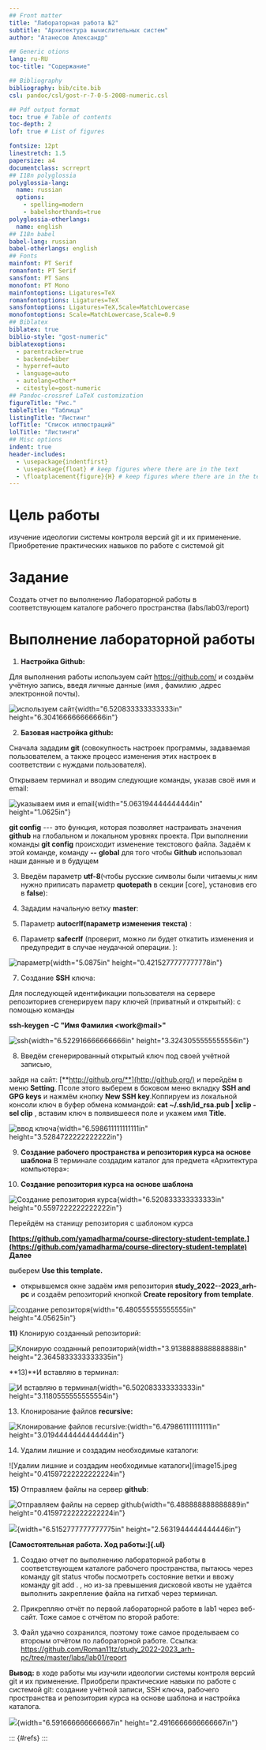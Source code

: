 ```yaml
---
## Front matter
title: "Лабораторная работа №2"
subtitle: "Архитектура вычислительных систем"
author: "Атанесов Александр"

## Generic otions
lang: ru-RU
toc-title: "Содержание"

## Bibliography
bibliography: bib/cite.bib
csl: pandoc/csl/gost-r-7-0-5-2008-numeric.csl

## Pdf output format
toc: true # Table of contents
toc-depth: 2
lof: true # List of figures

fontsize: 12pt
linestretch: 1.5
papersize: a4
documentclass: scrreprt
## I18n polyglossia
polyglossia-lang:
  name: russian
  options:
	- spelling=modern
	- babelshorthands=true
polyglossia-otherlangs:
  name: english
## I18n babel
babel-lang: russian
babel-otherlangs: english
## Fonts
mainfont: PT Serif
romanfont: PT Serif
sansfont: PT Sans
monofont: PT Mono
mainfontoptions: Ligatures=TeX
romanfontoptions: Ligatures=TeX
sansfontoptions: Ligatures=TeX,Scale=MatchLowercase
monofontoptions: Scale=MatchLowercase,Scale=0.9
## Biblatex
biblatex: true
biblio-style: "gost-numeric"
biblatexoptions:
  - parentracker=true
  - backend=biber
  - hyperref=auto
  - language=auto
  - autolang=other*
  - citestyle=gost-numeric
## Pandoc-crossref LaTeX customization
figureTitle: "Рис."
tableTitle: "Таблица"
listingTitle: "Листинг"
lofTitle: "Список иллюстраций"
lolTitle: "Листинги"
## Misc options
indent: true
header-includes:
  - \usepackage{indentfirst}
  - \usepackage{float} # keep figures where there are in the text
  - \floatplacement{figure}{H} # keep figures where there are in the text
---
```


# Цель работы
изучение идеологии системы контроля версий git и
их применение.
Приобретение практических навыков по работе с системой git

# Задание

Создать отчет по выполнению Лабораторной работы в соответствующем каталоге рабочего пространства (labs/lab03/report) 


# Выполнение лабораторной работы

1)  **Настройка Github:**

Для выполнения работы используем сайт <https://github.com/> и создаём
учётную запись, введя личные данные (имя , фамилию ,адрес электронной
почты).

![используем сайт](image1.png){width="6.520833333333333in"
height="6.304166666666666in"}

2)  **Базовая настройка github:**

Сначала зададим **git** (совокупность настроек программы, задаваемая
пользователем, а также процесс изменения этих настроек в соответствии с
нуждами пользователя).

Открываем терминал и вводим следующие команды, указав своё имя и email:

![указываем имя и email](image2.jpeg){width="5.063194444444444in"
height="1.0625in"}

**git config** --- это функция, которая позволяет настраивать значения
**github** на глобальном и локальном уровнях проекта. При выполнении
команды **git config** происходит изменение текстового файла. Задаём к
этой команде, команду **\--** **global** для того чтобы **Github**
использовал наши данные и в будущем

3)  Введём параметр **utf-8**(чтобы русские символы были читаемы,к ним
    нужно приписать параметр **quotepath** в секции \[core\], установив
    его в **false**):

4)  Зададим начальную ветку **master**:

5)  Параметр **autocrlf(параметр изменения текста)** :

6)  Параметр **safecrlf** (проверит, можно ли будет откатить изменения и
    предупредит в случае неудачной операции. ):

![параметр](image3.jpeg){width="5.0875in"
height="0.4215277777777778in"}

7)  Создание **SSH** ключа:

Для последующей идентификации пользователя на сервере репозиториев
сгенерируем пару ключей (приватный и открытый): с помощью команды

**ssh-keygen -C \"Имя Фамилия \<work\@mail\>\"**

![ssh](image8.jpeg){width="6.522916666666666in"
height="3.3243055555555556in"}

8)  Введём сгенерированный открытый ключ под своей учётной записью,

зайдя на сайт: [**http://github.org/**](http://github.org/) и перейдём в
меню **Setting**. Псоле этого выберем в боковом меню вкладку **SSH and
GPG keys** и нажмём кнопку **New SSH key**.Коппируем из локальной
консоли ключ в буфер обмена коммандой: **cat \~/.ssh/id_rsa.pub \| xclip
-sel clip** , вставим ключ в появившееся поле и укажем имя **Title**.

![ввод ключа](image9.png){width="6.598611111111111in"
height="3.5284722222222222in"}

9)  **Создание рабочего пространства и репозитория курса на основе
    шаблона** В терминале создадим каталог для предмета «Архитектура
    компьютера»:

10) **Создание репозитория курса на основе шаблона**

![Создание репозитория курса](image10.jpeg){width="6.520833333333333in"
height="0.5597222222222222in"}

Перейдём на станицу репозитория с шаблоном курса

**[https://github.com/yamadharma/course-directory-student-template.](https://github.com/yamadharma/course-directory-student-template)
Далее**

выберем **Use this template.**

-   открывшемся окне задаём имя репозитория **study_2022--2023_arh-pc**
    и создаём репозиторий кнопкой **Create repository from template**.

![создание репозиторя](image11.png){width="6.480555555555555in"
height="4.05625in"}

**11)** Клонирую созданный репозиторий:

![Клонирую созданный репозиторий](image12.jpeg){width="3.9138888888888888in"
height="2.3645833333333335in"}

**13)**И вставляю в терминал:

![И вставляю в терминал](image13.png){width="6.502083333333333in"
height="3.1180555555555554in"}

13) Клонирование файлов **recursive:**

![Клонирование файлов **recursive:**](image14.jpeg){width="6.479861111111111in"
height="3.0194444444444444in"}

14) Удалим лишние и создадим необходимые каталоги:

![Удалим лишние и создадим необходимые каталоги](image15.jpeg height="0.41597222222222224in"}

**15)** Отправляем файлы на сервер **github**:

![Отправляем файлы на сервер github](image17.jpeg){width="6.488888888888889in"
height="0.41597222222222224in"}

![](image18.png){width="6.5152777777777775in"
height="2.5631944444444446in"}

**[Самостоятельная работа. Ход работы:]{.ul}**

1)  Создаю отчет по выполнению лабораторной работы в соответствующем
    каталоге рабочего пространства, пытаюсь через команду git status
    чтобы посмотреть состояние ветки и ввожу команду git add . , но
    из-за превышения дисковой квоты не удаётся выполнить закрепление
    файла на гитхаб через терминал.

2)  Прикрепляю отчёт по первой лабораторной работе в lab1 через
    веб-сайт. Тоже самое с отчётом по второй работе:

3)  Файл удачно сохранился, поэтому тоже самое проделываем со второым
    отчётом по лабораторной работе. Ссылка:
    https://github.com/Roman11tz/study_2022-2023_arh-pc/tree/master/labs/lab01/report

**Вывод:** в ходе работы мы изучили идеологии системы контроля версий
git и их применение. Приобрели практические навыки по работе с системой
git: создание учётной записи, SSH ключа, рабочего пространства и
репозитория курса на основе шаблона и настройка каталога.

![](image19.jpeg){width="6.591666666666667in"
height="2.4916666666666667in"}



::: {#refs}
:::
